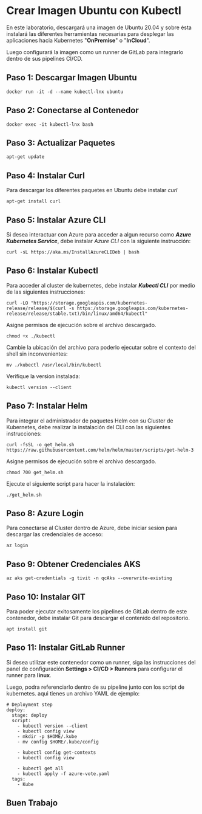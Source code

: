 
# Crear Imagen Ubuntu con Kubectl

En este laboratorio, descargará una imagen de Ubuntu 20.04 y sobre ésta instalará las diferentes herramientas necesarias para desplegar las aplicaciones hacia Kubernetes "**OnPremise**" o "**InCloud**".

Luego configurará la imagen como un runner de GitLab para integrarlo dentro de sus pipelines CI/CD.

## Paso 1: Descargar Imagen Ubuntu

    docker run -it -d --name kubectl-lnx ubuntu

## Paso 2: Conectarse al Contenedor

    docker exec -it kubectl-lnx bash

## Paso 3: Actualizar Paquetes

    apt-get update

## Paso 4: Instalar Curl

Para descargar los diferentes paquetes en Ubuntu debe instalar *curl*

    apt-get install curl

## Paso 5: Instalar Azure CLI

Si desea interactuar con Azure para acceder a algun recurso como ***Azure Kubernetes Service***, debe instalar *Azure CLI* con la siguiente instrucción:

    curl -sL https://aka.ms/InstallAzureCLIDeb | bash

## Paso 6: Instalar Kubectl

Para acceder al cluster de kubernetes, debe instalar ***Kubectl CLI*** por medio de las siguientes instrucciones:

    curl -LO "https://storage.googleapis.com/kubernetes-release/release/$(curl -s https:/storage.googleapis.com/kubernetes-release/release/stable.txt)/bin/linux/amd64/kubectl"

Asigne permisos de ejecución sobre el archivo descargado.

    chmod +x ./kubectl

Cambie la ubicación del archivo para poderlo ejecutar sobre el contexto del shell sin inconvenientes:

    mv ./kubectl /usr/local/bin/kubectl

Verifique la version instalada:

    kubectl version --client

## Paso 7: Instalar Helm

Para integrar el administrador de paquetes Helm con su Cluster de Kubernetes, debe realizar la instalación del CLI con las siguientes instrucciones:

    curl -fsSL -o get_helm.sh https://raw.githubusercontent.com/helm/helm/master/scripts/get-helm-3

Asigne permisos de ejecución sobre el archivo descargado.

    chmod 700 get_helm.sh

Ejecute el siguiente script para hacer la instalación:

    ./get_helm.sh

## Paso 8: Azure Login

Para conectarse al Cluster dentro de Azure, debe iniciar sesion para descargar las credenciales de acceso:

    az login

## Paso 9: Obtener Credenciales AKS

    az aks get-credentials -g tivit -n qcAks --overwrite-existing

## Paso 10: Instalar GIT

Para poder ejecutar exitosamente los pipelines de GitLab dentro de este contenedor, debe instalar Git para descargar el contenido del repositorio.

    apt install git

## Paso 11: Instalar GitLab Runner

Si desea utilizar este contenedor como un runner, siga las instrucciones del panel de configuración **Settings > CI/CD > Runners** para configurar el runner para **linux**.

Luego, podra referenciarlo dentro de su pipeline junto con los script de kubernetes. aqui tienes un archivo YAML de ejemplo:

    # Deployment step
    deploy:
      stage: deploy
      script:
        - kubectl version --client
        - kubectl config view   
        - mkdir -p $HOME/.kube
        - mv config $HOME/.kube/config
    
        - kubectl config get-contexts
        - kubectl config view
    
        - kubectl get all
        - kubectl apply -f azure-vote.yaml
      tags:
        - Kube

## Buen Trabajo
